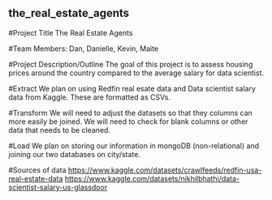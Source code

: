 ## the_real_estate_agents
#Project Title The Real Estate Agents

#Team Members: Dan, Danielle, Kevin, Maite

#Project Description/Outline 
The goal of this project is to assess housing prices around the country compared to the average salary for data scientist. 

#Extract
We plan on using Redfin real esate data and Data scientist salary data from Kaggle. These are formatted as CSVs.

#Transform
We will need to adjust the datasets so that they columns can more easily be joined. We will need to check for blank columns or other data that needs to be cleaned.

#Load
We plan on storing our information in mongoDB (non-relational) and joining our two databases on city/state.

#Sources of data
https://www.kaggle.com/datasets/crawlfeeds/redfin-usa-real-estate-data
https://www.kaggle.com/datasets/nikhilbhathi/data-scientist-salary-us-glassdoor
